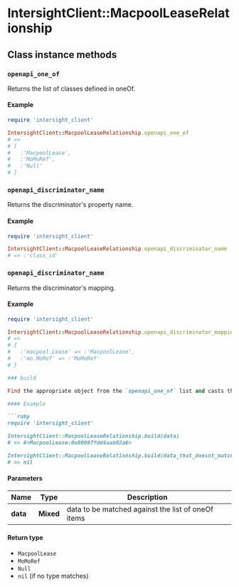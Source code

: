 # IntersightClient::MacpoolLeaseRelationship

## Class instance methods

### `openapi_one_of`

Returns the list of classes defined in oneOf.

#### Example

```ruby
require 'intersight_client'

IntersightClient::MacpoolLeaseRelationship.openapi_one_of
# =>
# [
#   :'MacpoolLease',
#   :'MoMoRef',
#   :'Null'
# ]
```

### `openapi_discriminator_name`

Returns the discriminator's property name.

#### Example

```ruby
require 'intersight_client'

IntersightClient::MacpoolLeaseRelationship.openapi_discriminator_name
# => :'class_id'
```

### `openapi_discriminator_name`

Returns the discriminator's mapping.

#### Example

```ruby
require 'intersight_client'

IntersightClient::MacpoolLeaseRelationship.openapi_discriminator_mapping
# =>
# {
#   :'macpool.Lease' => :'MacpoolLease',
#   :'mo.MoRef' => :'MoMoRef'
# }

### build

Find the appropriate object from the `openapi_one_of` list and casts the data into it.

#### Example

```ruby
require 'intersight_client'

IntersightClient::MacpoolLeaseRelationship.build(data)
# => #<MacpoolLease:0x00007fdd4aab02a0>

IntersightClient::MacpoolLeaseRelationship.build(data_that_doesnt_match)
# => nil
```

#### Parameters

| Name | Type | Description |
| ---- | ---- | ----------- |
| **data** | **Mixed** | data to be matched against the list of oneOf items |

#### Return type

- `MacpoolLease`
- `MoMoRef`
- `Null`
- `nil` (if no type matches)


